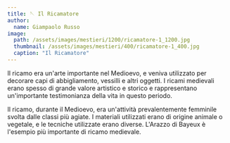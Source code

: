 ```yaml
---
title: 🪡 Il Ricamatore
author:
  name: Giampaolo Russo
image: 
  path: /assets/images/mestieri/1200/ricamatore-1_1200.jpg
  thumbnail: /assets/images/mestieri/400/ricamatore-1_400.jpg
  caption: "Il Ricamatore"
---
```


Il ricamo era un'arte importante nel Medioevo, e veniva utilizzato per decorare
capi di abbigliamento, vessilli e altri oggetti. I ricami medievali erano spesso
di grande valore artistico e storico e rappresentano un'importante testimonianza
della vita in questo periodo.

<!-- more -->

Il ricamo, durante il Medioevo, era un'attività prevalentemente femminile svolta
dalle classi più agiate. I materiali utilizzati erano di origine animale o
vegetale, e le tecniche utilizzate erano diverse. L'Arazzo di Bayeux è l'esempio
più importante di ricamo medievale.
